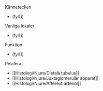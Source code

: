Kännetecken
- (fyll i)

Vanliga lokaler
- (fyll i)

Funktion
- (fyll i)

Relaterat
- [[Histologi/Njure/Distala tubulus]]
- [[Histologi/Njure/Juxtaglomerulär apparat]]
- [[Histologi/Njure/Afferent arteriol]]
